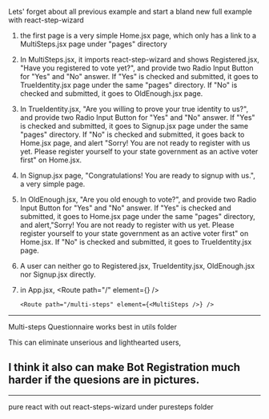 Lets' forget about all previous example and start a bland new full example with react-step-wizard

1.  the first page is a very simple Home.jsx page, which only has a link to a MultiSteps.jsx page under "pages" directory

2.  In MultiSteps.jsx, it imports react-step-wizard and shows Registered.jsx, "Have you registered to vote yet?", and provide two Radio Input Button for "Yes" and "No" answer. If "Yes" is checked and submitted, it goes to TrueIdentity.jsx page under the same "pages" directory. If "No" is checked and submitted, it goes to OldEnough.jsx page.

3.  In TrueIdentity.jsx, "Are you willing to prove your true identity to us?", and provide two Radio Input Button for "Yes" and "No" answer. If "Yes" is checked and submitted, it goes to Signup.jsx page under the same "pages" directory. If "No" is checked and submitted, it goes back to Home.jsx page, and alert "Sorry! You are not ready to register with us yet. Please register yourself to your state government as an active voter first" on Home.jsx.

4.  In Signup.jsx page, "Congratulations! You are ready to signup with us.", a very simple page.

5.  In OldEnough.jsx, "Are you old enough to vote?", and provide two Radio Input Button for "Yes" and "No" answer. If "Yes" is checked and submitted, it goes to Home.jsx page under the same "pages" directory, and alert,"Sorry! You are not ready to register with us yet. Please register yourself to your state government as an active voter first" on Home.jsx. If "No" is checked and submitted, it goes to TrueIdentity.jsx page.

6.  A user can neither go to Registered.jsx, TrueIdentity.jsx, OldEnough.jsx nor Signup.jsx directly.

7.  in App.jsx,
    <BrowserRouter>
    <Routes>
    <Route path="/" element={<Home />} />

        <Route path="/multi-steps" element={<MultiSteps />} />

      </Routes>
    </BrowserRouter>

---

Multi-steps Questionnaire works best in utils folder

This can eliminate unserious and lighthearted users,

## I think it also can make Bot Registration much harder if the quesions are in pictures.

---

pure react with out react-steps-wizard under puresteps folder
